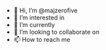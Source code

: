 - 👋 Hi, I’m @majzerofive
- 👀 I’m interested in
- 🌱 I’m currently
- 💞️ I’m looking to collaborate on
- 📫 How to reach me

<!---
majzerofive/majzerofive is a ✨ special ✨ repository because its `README.md` (this file) appears on your GitHub profile.
You can click the Preview link to take a look at your changes.
--->
